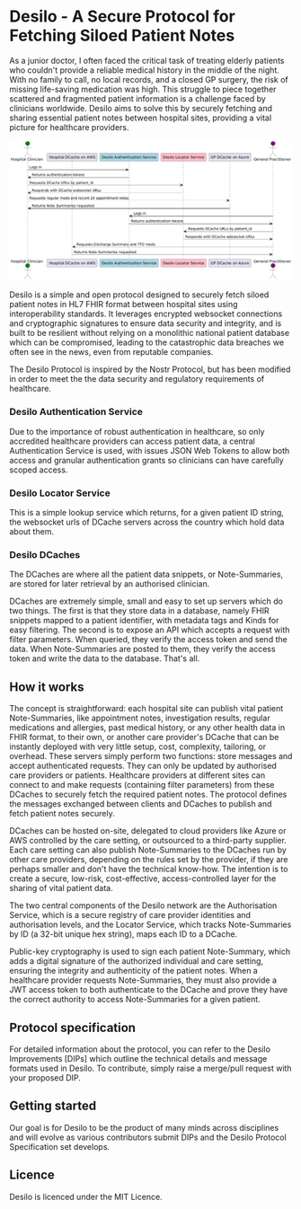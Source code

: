 # Desilo - A Secure Protocol for Fetching Siloed Patient Notes

As a junior doctor, I often faced the critical task of treating elderly patients who couldn't provide a reliable medical history in the middle of the night. With no family to call, no local records, and a closed GP surgery, the risk of missing life-saving medication was high. This struggle to piece together scattered and fragmented patient information is a challenge faced by clinicians worldwide. Desilo aims to solve this by securely fetching and sharing essential patient notes between hospital sites, providing a vital picture for healthcare providers.

[<img src="Resources/diagram.png">](https://github.com/drmikesamy/desilo/tree/main/Resources/diagram.png)

Desilo is a simple and open protocol designed to securely fetch siloed patient notes in HL7 FHIR format between hospital sites using interoperability standards. It leverages encrypted websocket connections and cryptographic signatures to ensure data security and integrity, and is built to be resilient without relying on a monolithic national patient database which can be compromised, leading to the catastrophic data breaches we often see in the news, even from reputable companies.

The Desilo Protocol is inspired by the Nostr Protocol, but has been modified in order to meet the the data security and regulatory requirements of healthcare.

### Desilo Authentication Service

Due to the importance of robust authentication in healthcare, so only accredited healthcare providers can access patient data, a central Authentication Service is used, with issues JSON Web Tokens to allow both access and granular authentication grants so clinicians can have carefully scoped access.

### Desilo Locator Service

This is a simple lookup service which returns, for a given patient ID string, the websocket urls of DCache servers across the country which hold data about them.

### Desilo DCaches

The DCaches are where all the patient data snippets, or Note-Summaries, are stored for later retrieval by an authorised clinician. 

DCaches are extremely simple, small and easy to set up servers which do two things. The first is that they store data in a database, namely FHIR snippets mapped to a patient identifier, with metadata tags and Kinds for easy filtering. The second is to expose an API which accepts a request with filter parameters. When queried, they verify the access token and send the data. When Note-Summaries are posted to them, they verify the access token and write the data to the database. That's all.

## How it works

The concept is straightforward: each hospital site can publish vital patient Note-Summaries, like appointment notes, investigation results, regular medications and allergies, past medical history, or any other health data in FHIR format, to their own, or another care provider's DCache that can be instantly deployed with very little setup, cost, complexity, tailoring, or overhead. These servers simply perform two functions: store messages and accept authenticated requests. They can only be updated by authorised care providers or patients. Healthcare providers at different sites can connect to and make requests (containing filter parameters) from these DCaches to securely fetch the required patient notes. The protocol defines the messages exchanged between clients and DCaches to publish and fetch patient notes securely.

DCaches can be hosted on-site, delegated to cloud providers like Azure or AWS controlled by the care setting, or outsourced to a third-party supplier. Each care setting can also publish Note-Summaries to the DCaches run by other care providers, depending on the rules set by the provider, if they are perhaps smaller and don't have the technical know-how. The intention is to create a secure, low-risk, cost-effective, access-controlled layer for the sharing of vital patient data.

The two central components of the Desilo network are the Authorisation Service, which is a secure registry of care provider identities and authorisation levels, and the Locator Service, which tracks Note-Summaries by ID (a 32-bit unique hex string), maps each ID to a DCache.

Public-key cryptography is used to sign each patient Note-Summary, which adds a digital signature of the authorized individual and care setting, ensuring the integrity and authenticity of the patient notes. When a healthcare provider requests Note-Summaries, they must also provide a JWT access token to both authenticate to the DCache and prove they have the correct authority to access Note-Summaries for a given patient.

## Protocol specification

For detailed information about the protocol, you can refer to the Desilo Improvements [DIPs] which outline the technical details and message formats used in Desilo. To contribute, simply raise a merge/pull request with your proposed DIP.

## Getting started

Our goal is for Desilo to be the product of many minds across disciplines and will evolve as various contributors submit DIPs and the Desilo Protocol Specification set develops.

## Licence

Desilo is licenced under the MIT Licence.

